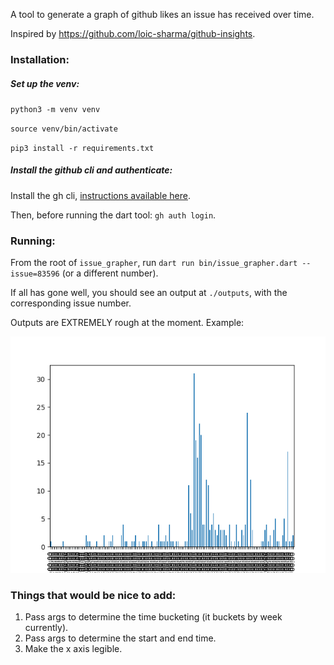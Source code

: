 A tool to generate a graph of github likes an issue has received over time. 

Inspired by https://github.com/loic-sharma/github-insights.

### Installation:

##### Set up the venv:

`python3 -m venv venv`

`source venv/bin/activate`

`pip3 install -r requirements.txt`

##### Install the github cli and authenticate:
Install the gh cli, [instructions available here](https://github.com/gmackall/productivity-tools/tree/main/issue_grapher).

Then, before running the dart tool: `gh auth login`.

### Running:
From the root of `issue_grapher`, run `dart run bin/issue_grapher.dart --issue=83596` (or a different number).

If all has gone well, you should see an output at `./outputs`, with the corresponding issue number.

Outputs are EXTREMELY rough at the moment. Example:

![Example output](https://github.com/gmackall/productivity-tools/blob/main/issue_grapher/sample.png)

### Things that would be nice to add:
1. Pass args to determine the time bucketing (it buckets by week currently).
2. Pass args to determine the start and end time.
3. Make the x axis legible.